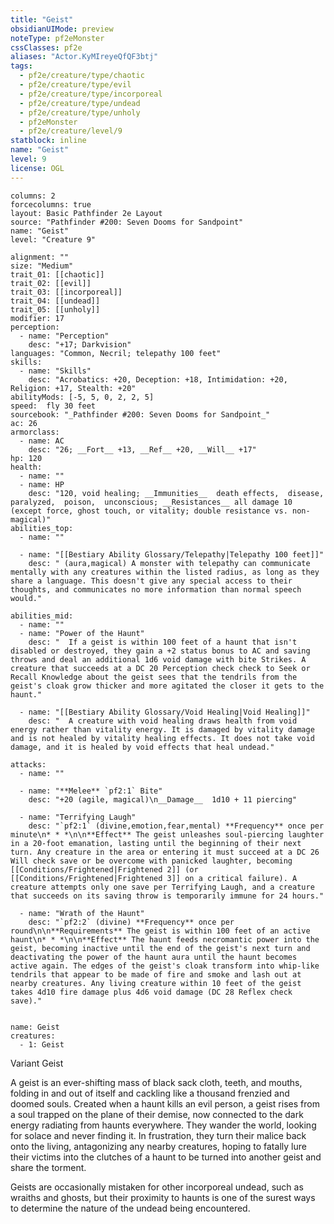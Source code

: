 ```yaml
---
title: "Geist"
obsidianUIMode: preview
noteType: pf2eMonster
cssClasses: pf2e
aliases: "Actor.KyMIreyeQfQF3btj" 
tags:
  - pf2e/creature/type/chaotic
  - pf2e/creature/type/evil
  - pf2e/creature/type/incorporeal
  - pf2e/creature/type/undead
  - pf2e/creature/type/unholy
  - pf2eMonster
  - pf2e/creature/level/9
statblock: inline
name: "Geist"
level: 9
license: OGL
---
```


```statblock
columns: 2
forcecolumns: true
layout: Basic Pathfinder 2e Layout
source: "Pathfinder #200: Seven Dooms for Sandpoint"
name: "Geist"
level: "Creature 9"

alignment: ""
size: "Medium"
trait_01: [[chaotic]]
trait_02: [[evil]]
trait_03: [[incorporeal]]
trait_04: [[undead]]
trait_05: [[unholy]]
modifier: 17
perception:
  - name: "Perception"
    desc: "+17; Darkvision"
languages: "Common, Necril; telepathy 100 feet"
skills:
  - name: "Skills"
    desc: "Acrobatics: +20, Deception: +18, Intimidation: +20, Religion: +17, Stealth: +20"
abilityMods: [-5, 5, 0, 2, 2, 5]
speed:  fly 30 feet
sourcebook: "_Pathfinder #200: Seven Dooms for Sandpoint_"
ac: 26
armorclass:
  - name: AC
    desc: "26; __Fort__ +13, __Ref__ +20, __Will__ +17"
hp: 120
health:
  - name: ""
  - name: HP
    desc: "120, void healing; __Immunities__  death effects,  disease,  paralyzed,  poison,  unconscious; __Resistances__ all damage 10 (except force, ghost touch, or vitality; double resistance vs. non-magical)"
abilities_top:
  - name: ""

  - name: "[[Bestiary Ability Glossary/Telepathy|Telepathy 100 feet]]"
    desc: " (aura,magical) A monster with telepathy can communicate mentally with any creatures within the listed radius, as long as they share a language. This doesn't give any special access to their thoughts, and communicates no more information than normal speech would."

abilities_mid:
  - name: ""
  - name: "Power of the Haunt"
    desc: "  If a geist is within 100 feet of a haunt that isn't disabled or destroyed, they gain a +2 status bonus to AC and saving throws and deal an additional 1d6 void damage with bite Strikes. A creature that succeeds at a DC 20 Perception check check to Seek or Recall Knowledge about the geist sees that the tendrils from the geist's cloak grow thicker and more agitated the closer it gets to the haunt."

  - name: "[[Bestiary Ability Glossary/Void Healing|Void Healing]]"
    desc: "  A creature with void healing draws health from void energy rather than vitality energy. It is damaged by vitality damage and is not healed by vitality healing effects. It does not take void damage, and it is healed by void effects that heal undead."

attacks:
  - name: ""

  - name: "**Melee** `pf2:1` Bite"
    desc: "+20 (agile, magical)\n__Damage__  1d10 + 11 piercing"

  - name: "Terrifying Laugh"
    desc: "`pf2:1` (divine,emotion,fear,mental) **Frequency** once per minute\n* * *\n\n**Effect** The geist unleashes soul-piercing laughter in a 20-foot emanation, lasting until the beginning of their next turn. Any creature in the area or entering it must succeed at a DC 26 Will check save or be overcome with panicked laughter, becoming [[Conditions/Frightened|Frightened 2]] (or [[Conditions/Frightened|Frightened 3]] on a critical failure). A creature attempts only one save per Terrifying Laugh, and a creature that succeeds on its saving throw is temporarily immune for 24 hours."

  - name: "Wrath of the Haunt"
    desc: "`pf2:2` (divine) **Frequency** once per round\n\n**Requirements** The geist is within 100 feet of an active haunt\n* * *\n\n**Effect** The haunt feeds necromantic power into the geist, becoming inactive until the end of the geist's next turn and deactivating the power of the haunt aura until the haunt becomes active again. The edges of the geist's cloak transform into whip-like tendrils that appear to be made of fire and smoke and lash out at nearby creatures. Any living creature within 10 feet of the geist takes 4d10 fire damage plus 4d6 void damage (DC 28 Reflex check save)."
 
```

```encounter-table
name: Geist
creatures:
  - 1: Geist
```


Variant Geist

A geist is an ever-shifting mass of black sack cloth, teeth, and mouths, folding in and out of itself and cackling like a thousand frenzied and doomed souls. Created when a haunt kills an evil person, a geist rises from a soul trapped on the plane of their demise, now connected to the dark energy radiating from haunts everywhere. They wander the world, looking for solace and never finding it. In frustration, they turn their malice back onto the living, antagonizing any nearby creatures, hoping to fatally lure their victims into the clutches of a haunt to be turned into another geist and share the torment.

Geists are occasionally mistaken for other incorporeal undead, such as wraiths and ghosts, but their proximity to haunts is one of the surest ways to determine the nature of the undead being encountered.
